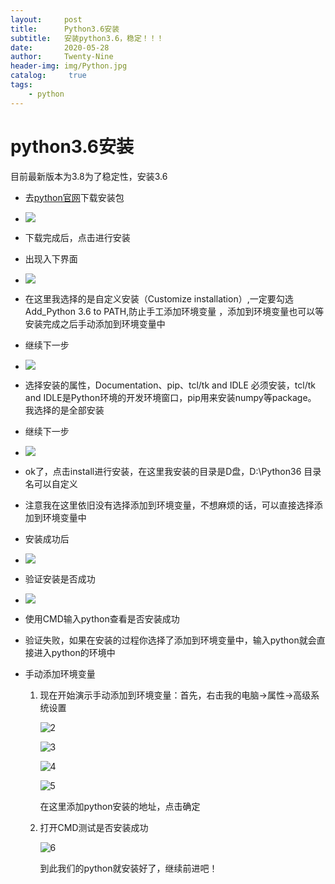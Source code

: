 ```yaml
---
layout:     post
title:      Python3.6安装
subtitle:   安装python3.6，稳定！！！
date:       2020-05-28
author:     Twenty-Nine
header-img: img/Python.jpg
catalog: 	 true
tags:
    - python
---
```


# python3.6安装

目前最新版本为3.8为了稳定性，安装3.6

- 去[python官网](https://www.python.org/downloads/release/python-363/)下载安装包
- ![](https://s1.ax1x.com/2020/05/28/teDxJO.png)

- 下载完成后，点击进行安装
- 出现入下界面
- ![](https://img-blog.csdn.net/20171228094852382)
- 在这里我选择的是自定义安装（Customize installation）,一定要勾选Add_Python 3.6 to PATH,防止手工添加环境变量 ，添加到环境变量也可以等安装完成之后手动添加到环境变量中
- 继续下一步
- ![](https://img-blog.csdn.net/20171228095320012)
- 选择安装的属性，Documentation、pip、tcl/tk and IDLE 必须安装，tcl/tk and IDLE是Python环境的开发环境窗口，pip用来安装numpy等package。 
  我选择的是全部安装
- 继续下一步
- ![](https://img-blog.csdn.net/20171228095457729)
- ok了，点击install进行安装，在这里我安装的目录是D盘，D:\Python36 目录名可以自定义
- 注意我在这里依旧没有选择添加到环境变量，不想麻烦的话，可以直接选择添加到环境变量中
- 安装成功后
- ![](https://img-blog.csdn.net/20171228095831086)
- 验证安装是否成功
- ![](https://img-blog.csdn.net/20171228100002257)
- 使用CMD输入python查看是否安装成功
- 验证失败，如果在安装的过程你选择了添加到环境变量中，输入python就会直接进入python的环境中

- 手动添加环境变量

  1. 现在开始演示手动添加到环境变量：首先，右击我的电脑->属性->高级系统设置

     ![2](https://s1.ax1x.com/2020/05/28/teDvFK.png)

     ![3](https://s1.ax1x.com/2020/05/28/teDLe1.png)

     ![4](https://s1.ax1x.com/2020/05/28/teDXo6.png)

     ![5](https://s1.ax1x.com/2020/05/28/teDOdx.png)

     在这里添加python安装的地址，点击确定

  2. 打开CMD测试是否安装成功

     ![6](https://s1.ax1x.com/2020/05/28/teDbLR.png)

     到此我们的python就安装好了，继续前进吧！